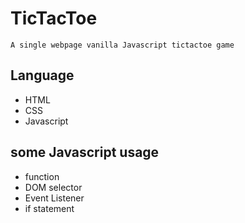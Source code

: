 # TicTacToe

`A single webpage vanilla Javascript tictactoe game`

## Language 

* HTML
* CSS
* Javascript

## some Javascript usage

* function 
* DOM selector
* Event Listener
* if statement